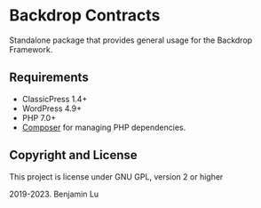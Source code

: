 # Backdrop Contracts
Standalone package that provides general usage for the Backdrop Framework.

## Requirements
* ClassicPress 1.4+
* WordPress 4.9+
* PHP 7.0+
* [Composer](https://getcomposer.org) for managing PHP dependencies.

## Copyright and License
This project is license under GNU GPL, version 2 or higher

2019-2023. Benjamin Lu
